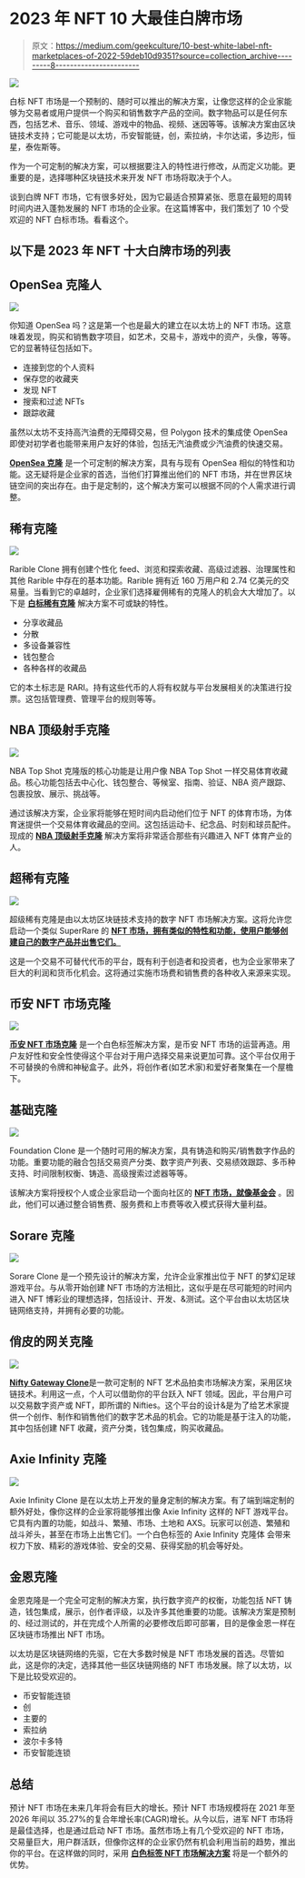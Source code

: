 # 2023 年 NFT 10 大最佳白牌市场

> 原文：<https://medium.com/geekculture/10-best-white-label-nft-marketplaces-of-2022-59deb10d9351?source=collection_archive---------8----------------------->

![](img/e36687f3bd3c180fdf6084f468f52c63.png)

白标 NFT 市场是一个预制的、随时可以推出的解决方案，让像您这样的企业家能够为交易者或用户提供一个购买和销售数字产品的空间。数字物品可以是任何东西，包括艺术、音乐、领域、游戏中的物品、视频、迷因等等。该解决方案由区块链技术支持；它可能是以太坊，币安智能链，创，索拉纳，卡尔达诺，多边形，恒星，泰佐斯等。

作为一个可定制的解决方案，可以根据要注入的特性进行修改，从而定义功能。更重要的是，选择哪种区块链技术来开发 NFT 市场将取决于个人。

谈到白牌 NFT 市场，它有很多好处，因为它最适合预算紧张、愿意在最短的周转时间内进入蓬勃发展的 NFT 市场的企业家。在这篇博客中，我们策划了 10 个受欢迎的 NFT 白标市场。看看这个。

## **以下是 2023 年 NFT 十大白牌市场的列表**

## **OpenSea 克隆人**

![](img/222abcf5f15e77009a1f2b36dd018b89.png)

你知道 OpenSea 吗？这是第一个也是最大的建立在以太坊上的 NFT 市场。这意味着发现，购买和销售数字项目，如艺术，交易卡，游戏中的资产，头像，等等。它的显著特征包括如下。

*   连接到您的个人资料
*   保存您的收藏夹
*   发现 NFT
*   搜索和过滤 NFTs
*   跟踪收藏

虽然以太坊不支持高汽油费的无障碍交易，但 Polygon 技术的集成使 OpenSea 即使对初学者也能带来用户友好的体验，包括无汽油费或少汽油费的快速交易。

[**OpenSea 克隆**](https://www.inoru.com/opensea-clone) 是一个可定制的解决方案，具有与现有 OpenSea 相似的特性和功能。这无疑将是企业家的首选，当他们打算推出他们的 NFT 市场，并在世界区块链空间的突出存在。由于是定制的，这个解决方案可以根据不同的个人需求进行调整。

## **稀有克隆**

![](img/f644ab17bcf5af702ad1ed2df8738658.png)

Rarible Clone 拥有创建个性化 feed、浏览和探索收藏、高级过滤器、治理属性和其他 Rarible 中存在的基本功能。Rarible 拥有近 160 万用户和 2.74 亿美元的交易量。当看到它的卓越时，企业家们选择雇佣稀有的克隆人的机会大大增加了。以下是 [**白标稀有克隆**](https://www.inoru.com/rarible-clone) 解决方案不可或缺的特性。

*   分享收藏品
*   分散
*   多设备兼容性
*   钱包整合
*   各种各样的收藏品

它的本土标志是 RARI。持有这些代币的人将有权就与平台发展相关的决策进行投票。这包括管理费、管理平台的规则等等。

## **NBA 顶级射手克隆**

![](img/d0d20e3d1542975f89eebb295a5d7269.png)

NBA Top Shot 克隆版的核心功能是让用户像 NBA Top Shot 一样交易体育收藏品。核心功能包括去中心化、钱包整合、等候室、指南、验证、NBA 资产跟踪、包裹投放、展示、挑战等。

通过该解决方案，企业家将能够在短时间内启动他们位于 NFT 的体育市场，为体育迷提供一个交易体育收藏品的空间。这包括运动卡、纪念品、时刻和球员配件。现成的 [**NBA 顶级射手克隆**](https://www.inoru.com/nba-top-shot-clone) 解决方案将非常适合那些有兴趣进入 NFT 体育产业的人。

## **超稀有克隆**

![](img/92489de85deaec3d2c6f92687df0b4b5.png)

超级稀有克隆是由以太坊区块链技术支持的数字 NFT 市场解决方案。这将允许您启动一个类似 SuperRare 的 [**NFT 市场，拥有类似的特性和功能，使用户能够创建自己的数字产品并出售它们。**](https://www.inoru.com/superrare-clone)

这是一个交易不可替代代币的平台，既有利于创造者和投资者，也为企业家带来了巨大的利润和货币化机会。这将通过实施市场费和销售费的各种收入来源来实现。

## **币安 NFT 市场克隆**

![](img/7564284be90aee272cb750c7c9d20dea.png)

[**币安 NFT 市场克隆**](https://www.inoru.com/binance-nft-marketplace-clone) 是一个白色标签解决方案，是币安 NFT 市场的运营再造。用户友好性和安全性使得这个平台对于用户选择交易来说更加可靠。这个平台仅用于不可替换的令牌和神秘盒子。此外，将创作者(如艺术家)和爱好者聚集在一个屋檐下。

## **基础克隆**

![](img/53e5fc828bb9676ea8bd5a1acf50db5f.png)

Foundation Clone 是一个随时可用的解决方案，具有铸造和购买/销售数字作品的功能。重要功能的融合包括交易资产分类、数字资产列表、交易绩效跟踪、多币种支持、时间限制权衡、铸造、高级搜索过滤器等等。

该解决方案将授权个人或企业家启动一个面向社区的 [**NFT 市场，就像基金会**](https://www.inoru.com/foundation-clone) 。因此，他们可以通过整合销售费、服务费和上市费等收入模式获得大量利益。

## **Sorare 克隆**

![](img/9f14390357ea06e87a47ac6f82838ab0.png)

Sorare Clone 是一个预先设计的解决方案，允许企业家推出位于 NFT 的梦幻足球游戏平台。与从零开始创建 NFT 市场的方法相比，这似乎是在尽可能短的时间内进入 NFT 博彩业的理想选择，包括设计、开发、&测试。这个平台由以太坊区块链网络支持，并拥有必要的功能。

## **俏皮的网关克隆**

![](img/bd74365aefde4bc70eab697793e1a75a.png)

[**Nifty Gateway Clone**](https://www.inoru.com/niftygateway-clone)是一款可定制的 NFT 艺术品拍卖市场解决方案，采用区块链技术。利用这一点，个人可以借助你的平台跃入 NFT 领域。因此，平台用户可以交易数字资产或 NFT，即所谓的 Nifties。这个平台的设计&是为了给艺术家提供一个创作、制作和销售他们的数字艺术品的机会。它的功能是基于注入的功能，其中包括创建 NFT 收藏，资产分类，钱包集成，购买收藏品。

## **Axie Infinity 克隆**

![](img/625a5ba50f4d8b0bd7c602281c7f027e.png)

Axie Infinity Clone 是在以太坊上开发的量身定制的解决方案。有了端到端定制的额外好处，像你这样的企业家将能够推出像 Axie Infinity 这样的 NFT 游戏平台。它具有内置的功能，如战斗、繁殖、市场、土地和 AXS。玩家可以创造、繁殖和战斗斧头，甚至在市场上出售它们。一个白色标签的 Axie Infinity 克隆体 会带来权力下放、精彩的游戏体验、安全的交易、获得奖励的机会等好处。

## **金恩克隆**

金恩克隆是一个完全可定制的解决方案，执行数字资产的权衡，功能包括 NFT 铸造，钱包集成，展示，创作者评级，以及许多其他重要的功能。该解决方案是预制的、经过测试的，并在完成个人所需的必要修改后即可部署，目的是像金恩一样在区块链市场推出 NFT 市场。

以太坊是区块链网络的先驱，它在大多数时候是 NFT 市场发展的首选。尽管如此，这是你的决定，选择其他一些区块链网络的 NFT 市场发展。除了以太坊，以下是比较受欢迎的。

*   币安智能连锁
*   创
*   主要的
*   索拉纳
*   波尔卡多特
*   币安智能连锁

## **总结**

预计 NFT 市场在未来几年将会有巨大的增长。预计 NFT 市场规模将在 2021 年至 2026 年间以 35.27%的复合年增长率(CAGR)增长。从今以后，进军 NFT 市场将是最佳选择，也是通过启动 NFT 市场。虽然市场上有几个受欢迎的 NFT 市场，交易量巨大，用户群活跃，但像你这样的企业家仍然有机会利用当前的趋势，推出你的平台。在这样做的同时，采用 [**白色标签 NFT 市场解决方案**](https://www.inoru.com/white-label-nft-marketplace) 将是一个额外的优势。